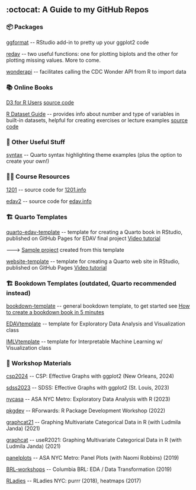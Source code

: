 ## :octocat: A Guide to my GitHub Repos 

<!---
jtr13/jtr13 is a ✨ special ✨ repository because its `README.md` (this file) appears on your GitHub profile.
You can click the Preview link to take a look at your changes.
https://docs.github.com/en/get-started/writing-on-github/getting-started-with-writing-and-formatting-on-github/quickstart-for-writing-on-github
--->

### 📦 Packages 

[ggformat](https://github.com/jtr13/ggformat) -- RStudio add-in to pretty up your ggplot2 code 

[redav](https://github.com/jtr13/redav) -- two useful functions: one for plotting biplots and the other for plotting missing values. More to come.

[wonderapi](https://github.com/socdatar/wonderapi) -- facilitates calling the CDC Wonder API from R to import data 

### 📚 Online Books 

[D3 for R Users](https://jtr13.github.io/d3book) [source code](https://github.com/jtr13/d3book)

[R Dataset Guide](https://jtr13.github.io/vizdata/) -- provides info about number and type of variables in built-in datasets, helpful for creating exercises or lecture examples [source code](https://github.com/jtr13/vizdata)

### 🎨 Other Useful Stuff

[syntax](https://github.com/jtr13/syntax) -- Quarto syntax highlighting theme examples (plus the option to create your own!)


### 🧑‍🏫 Course Resources

[1201](https://github.com/jtr13/1201) -- source code for [1201.info](https://1201.info)

[edav2](https://github.com/jtr13/edav2) -- source code for [edav.info](https://edav.info)

### 🏗️ Quarto Templates

[quarto-edav-template](https://github.com/jtr13/quarto-edav-template) -- template for creating a Quarto book in RStudio, published on GitHub Pages for EDAV final project [Video tutorial](https://youtu.be/emgS2JI4jCk)

---> [Sample project](https://jtr13.github.io/birds/) created from this template

[website-template](https://github.com/jtr13/website-template) -- template for creating a Quarto web site in RStudio, published on GitHub Pages [Video tutorial](https://www.youtube.com/watch?v=YN75YXaLFGM)

### 🏗️ Bookdown Templates (outdated, Quarto recommended instead)

[bookdown-template](https://github.com/jtr13/bookdown-template) -- general bookdown template, to get started see [How to create a bookdown book in 5 minutes](https://www.youtube.com/watch?v=m5D-yoH416Y)

[EDAVtemplate](https://github.com/jtr13/EDAVtemplate) -- template for Exploratory Data Analysis and Visualization class

[IMLVtemplate](https://github.com/jtr13/IMLVtemplate) -- template for Interpretable Machine Learning w/ Visualization class

### 🧰 Workshop Materials

[csp2024](https://github.com/jtr13/csp2024/) -- CSP: Effective Graphs with ggplot2 (New Orleans, 2024)

[sdss2023](https://github.com/jtr13/sdss2023/) -- SDSS: Effective Graphs with ggplot2 (St. Louis, 2023)

[nycasa](https://github.com/jtr13/nycasa/) -- ASA NYC Metro: Exploratory Data Analysis with R (2023)

[pkgdev](https://github.com/jtr13/pkgdev) -- RForwards: R Package Development Workshop (2022)

[graphcat21](https://github.com/jtr13/graphcat21/) -- Graphing Multivariate Categorical Data in R (with Ludmila Janda) (2021)

[graphcat](https://github.com/jtr13/graphcat/) -- useR2021: Graphing Multivariate Categorical Data in R (with Ludmila Janda) (2021)

[panelplots](https://github.com/jtr13/panelplots) -- ASA NYC Metro: Panel Plots (with Naomi Robbins) (2019)

[BRL-workshops](https://github.com/jtr13/BRL-workshops) -- Columbia BRL: EDA / Data Transformation (2019)

[RLadies](https://github.com/jtr13/RLadies/) -- RLadies NYC: purrr (2018), heatmaps (2017)


